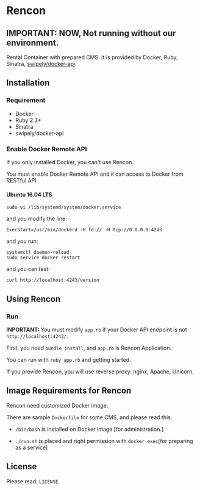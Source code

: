 Rencon
======================
## **IMPORTANT:** NOW, Not running without our environment.
Rental Container with prepared CMS.
It is provided by Docker, Ruby, Sinatra, [swipely/docker-api](https://github.com/swipely/docker-api).

Installation
------
### Requirement
+ Docker
+ Ruby 2.3+
+ Sinatra
+ swipely/docker-api

### Enable Docker Remote API
If you only installed Docker, you can't use Rencon.

You must enable Docker Remote API and it can access to Docker from RESTful API.

#### Ubuntu 16.04 LTS
    sudo vi /lib/systemd/system/docker.service
and you modify the line:

    ExecStart=/usr/bin/dockerd -H fd:// -H tcp://0.0.0.0:4243
and you run:

    systemctl daemon-reload
    sudo service docker restart
and you can test:

    curl http://localhost:4243/version


Using Rencon
-------------
### Run
**INPORTANT:** You must modify `app.rb` if your Docker API endpoint is not `http://localhost:4243/`.


First, you need `bundle install`, and `app.rb` is Rencon Application.

You can run with `ruby app.rb` and getting started.

If you provide Rencon, you will use reverse proxy: nginx, Apache, Unicorn.

Image Requirements for Rencon
------------------------------
Rencon need customized Docker image.

There are sample `Dockerfile` for some CMS, and please read this.


+ `/bin/bash` is installed on Docker image [for administration.]


+ `./run.sh` is placed and right permission with `docker exec`[for preparing as a service]

License
--------
Please read: `LICENSE`.

